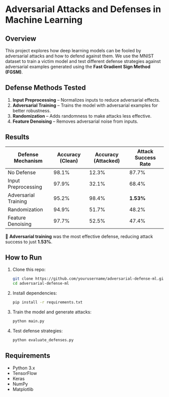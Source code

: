 
# **Adversarial Attacks and Defenses in Machine Learning**  

## **Overview**  
This project explores how deep learning models can be fooled by adversarial attacks and how to defend against them. We use the MNIST dataset to train a victim model and test different defense strategies against adversarial examples generated using the **Fast Gradient Sign Method (FGSM)**.  

## **Defense Methods Tested**  
1. **Input Preprocessing** – Normalizes inputs to reduce adversarial effects.  
2. **Adversarial Training** – Trains the model with adversarial examples for better robustness.  
3. **Randomization** – Adds randomness to make attacks less effective.  
4. **Feature Denoising** – Removes adversarial noise from inputs.  

## **Results**  
| Defense Mechanism      | Accuracy (Clean) | Accuracy (Attacked) | Attack Success Rate |
|------------------------|-----------------|----------------------|---------------------|
| No Defense            | 98.1%           | 12.3%                | 87.7%               |
| Input Preprocessing   | 97.9%           | 32.1%                | 68.4%               |
| Adversarial Training  | 95.2%           | 98.4%                | **1.53%**           |
| Randomization        | 94.9%           | 51.7%                | 48.2%               |
| Feature Denoising    | 97.7%           | 52.5%                | 47.4%               |

🔹 **Adversarial training** was the most effective defense, reducing attack success to just **1.53%**.  

## **How to Run**  
1. Clone this repo:  
   ```bash
   git clone https://github.com/yourusername/adversarial-defense-ml.git
   cd adversarial-defense-ml
   ```
2. Install dependencies:  
   ```bash
   pip install -r requirements.txt
   ```
3. Train the model and generate attacks:  
   ```bash
   python main.py
   ```
4. Test defense strategies:  
   ```bash
   python evaluate_defenses.py
   ```

## **Requirements**  
- Python 3.x  
- TensorFlow  
- Keras  
- NumPy  
- Matplotlib  

